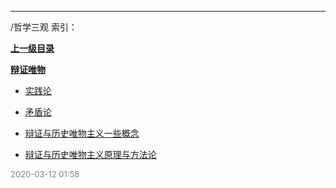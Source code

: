 
----

/哲学三观 索引：


**[上一级目录]()**

**[辩证唯物](/哲学三观/辩证唯物/)**

- [实践论](/哲学三观/实践论)

- [矛盾论](/哲学三观/矛盾论)

- [辩证与历史唯物主义一些概念](/哲学三观/辩证与历史唯物主义一些概念)

- [辩证与历史唯物主义原理与方法论](/哲学三观/辩证与历史唯物主义原理与方法论)


<font size=2 color='grey'> 2020-03-12 01:58 </font>